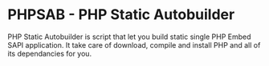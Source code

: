 # PHPSAB - PHP Static Autobuilder
PHP Static Autobuilder is script that let you build static single PHP Embed SAPI application. It take care of download, compile and install PHP and all of its dependancies for you.
